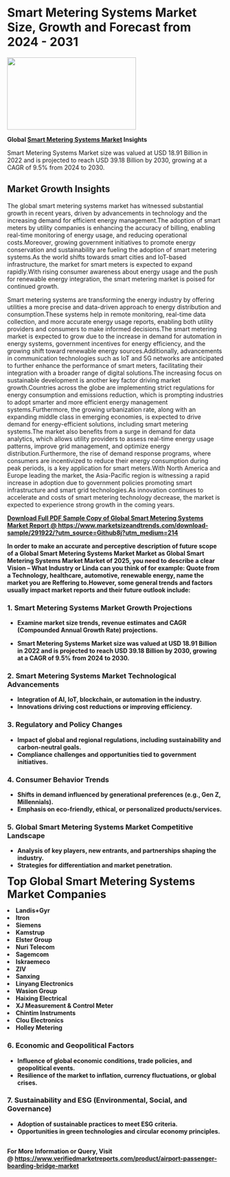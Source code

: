 <H1>Smart Metering Systems Market Size, Growth and Forecast from 2024 - 2031</H1><img class="aligncenter size-medium wp-image-584254" src="https://thirdeyenews.in/wp-content/uploads/2024/09/Global-Market-Research-300x168.jpeg" alt="" width="300" height="168" /><p><strong>Global&nbsp;<a href="https://www.marketsizeandtrends.com/download-sample/291922/?utm_source=Github8j?utm_medium=214">Smart Metering Systems Market</a> Insights</strong></p><p>Smart Metering Systems Market size was valued at USD 18.91 Billion in 2022 and is projected to reach USD 39.18 Billion by 2030, growing at a CAGR of 9.5% from 2024 to 2030.</p><p><h2>Market Growth Insights</h2> <p>The global smart metering systems market has witnessed substantial growth in recent years, driven by advancements in technology and the increasing demand for efficient energy management.The adoption of smart meters by utility companies is enhancing the accuracy of billing, enabling real-time monitoring of energy usage, and reducing operational costs.Moreover, growing government initiatives to promote energy conservation and sustainability are fueling the adoption of smart metering systems.As the world shifts towards smart cities and IoT-based infrastructure, the market for smart meters is expected to expand rapidly.With rising consumer awareness about energy usage and the push for renewable energy integration, the smart metering market is poised for continued growth.</p> <p><strong><a href="#"></a></strong></p> <p>Smart metering systems are transforming the energy industry by offering utilities a more precise and data-driven approach to energy distribution and consumption.These systems help in remote monitoring, real-time data collection, and more accurate energy usage reports, enabling both utility providers and consumers to make informed decisions.The smart metering market is expected to grow due to the increase in demand for automation in energy systems, government incentives for energy efficiency, and the growing shift toward renewable energy sources.Additionally, advancements in communication technologies such as IoT and 5G networks are anticipated to further enhance the performance of smart meters, facilitating their integration with a broader range of digital solutions.The increasing focus on sustainable development is another key factor driving market growth.Countries across the globe are implementing strict regulations for energy consumption and emissions reduction, which is prompting industries to adopt smarter and more efficient energy management systems.Furthermore, the growing urbanization rate, along with an expanding middle class in emerging economies, is expected to drive demand for energy-efficient solutions, including smart metering systems.The market also benefits from a surge in demand for data analytics, which allows utility providers to assess real-time energy usage patterns, improve grid management, and optimize energy distribution.Furthermore, the rise of demand response programs, where consumers are incentivized to reduce their energy consumption during peak periods, is a key application for smart meters.With North America and Europe leading the market, the Asia-Pacific region is witnessing a rapid increase in adoption due to government policies promoting smart infrastructure and smart grid technologies.As innovation continues to accelerate and costs of smart metering technology decrease, the market is expected to experience strong growth in the coming years.<p><strong><a href="#"></p><p><span class=""><strong>Download Full PDF Sample Copy of Global Smart Metering Systems Market Report</strong> @ <a href="https://www.marketsizeandtrends.com/download-sample/291922/?utm_source=Github8j?utm_medium=214" target="_blank">https://www.marketsizeandtrends.com/download-sample/291922/?utm_source=Github8j?utm_medium=214</a></span></p><p>In order to make an accurate and perceptive description of future scope of a Global&nbsp;Smart Metering Systems Market Market as Global&nbsp;Smart Metering Systems Market Market of 2025, you need to describe a clear Vision &ndash; What Industry or Linda can you think of for example: Quote from a Technology, healthcare, automotive, renewable energy, name the market you are Reffering to.However, some general trends and factors usually impact market reports and their future outlook include:</p><h3>1.&nbsp;<strong>Smart Metering Systems Market Growth Projections</strong></h3><ul><li>Examine market size trends, revenue estimates and CAGR (Compounded Annual Growth Rate) projections.</li><li><p>Smart Metering Systems Market size was valued at USD 18.91 Billion in 2022 and is projected to reach USD 39.18 Billion by 2030, growing at a CAGR of 9.5% from 2024 to 2030.</p></li></ul><h3>2.&nbsp;<strong>Smart Metering Systems Market Technological Advancements</strong></h3><ul><li>Integration of AI, IoT, blockchain, or automation in the industry.</li><li>Innovations driving cost reductions or improving efficiency.</li></ul><h3>3.&nbsp;<strong>Regulatory and Policy Changes</strong></h3><ul><li>Impact of global and regional regulations, including sustainability and carbon-neutral goals.</li><li>Compliance challenges and opportunities tied to government initiatives.</li></ul><h3>4.&nbsp;<strong>Consumer Behavior Trends</strong></h3><ul><li>Shifts in demand influenced by generational preferences (e.g., Gen Z, Millennials).</li><li>Emphasis on eco-friendly, ethical, or personalized products/services.</li></ul><h3>5.&nbsp;<strong>Global Smart Metering Systems Market Competitive Landscape</strong></h3><ul><li>Analysis of key players, new entrants, and partnerships shaping the industry.</li><li>Strategies for differentiation and market penetration.</li></ul><p data-pm-slice="1 1 []"><span style="color: inherit; font-family: inherit; font-size: 25px;">Top Global Smart Metering Systems Market Companies</span></p><div class="" data-test-id=""><p><li>Landis+Gyr</li><li> Itron</li><li> Siemens</li><li> Kamstrup</li><li> Elster Group</li><li> Nuri Telecom</li><li> Sagemcom</li><li> Iskraemeco</li><li> ZIV</li><li> Sanxing</li><li> Linyang Electronics</li><li> Wasion Group</li><li> Haixing Electrical</li><li> XJ Measurement & Control Meter</li><li> Chintim Instruments</li><li> Clou Electronics</li><li> Holley Metering</li></p></div><h3>6.&nbsp;<strong>Economic and Geopolitical Factors</strong></h3><ul><li>Influence of global economic conditions, trade policies, and geopolitical events.</li><li>Resilience of the market to inflation, currency fluctuations, or global crises.</li></ul><h3>7.&nbsp;<strong>Sustainability and ESG (Environmental, Social, and Governance)</strong></h3><ul><li>Adoption of sustainable practices to meet ESG criteria.</li><li>Opportunities in green technologies and circular economy principles.</li></ul><h2><strong style="font-size: 14px;">For More Information or Query, Visit @&nbsp;</strong><a style="background-color: #ffffff; font-size: 14px;" href="https://www.marketsizeandtrends.com/report/smart-metering-systems-market/" target="_blank">https://www.verifiedmarketreports.com/product/airport-passenger-boarding-bridge-market</a></h2>